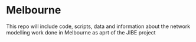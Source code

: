 # Melbourne
This repo will include code, scripts, data and information about the network  modelling work done in Melbourne as aprt of the JIBE project
